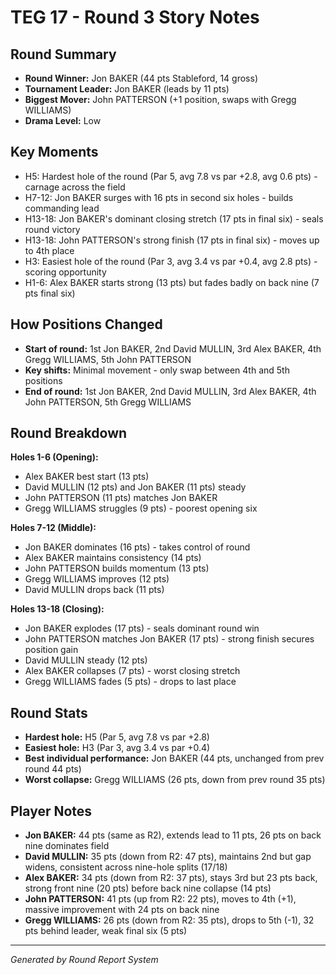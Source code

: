 # TEG 17 - Round 3 Story Notes

## Round Summary
- **Round Winner:** Jon BAKER (44 pts Stableford, 14 gross)
- **Tournament Leader:** Jon BAKER (leads by 11 pts)
- **Biggest Mover:** John PATTERSON (+1 position, swaps with Gregg WILLIAMS)
- **Drama Level:** Low

## Key Moments
- H5: Hardest hole of the round (Par 5, avg 7.8 vs par +2.8, avg 0.6 pts) - carnage across the field
- H7-12: Jon BAKER surges with 16 pts in second six holes - builds commanding lead
- H13-18: Jon BAKER's dominant closing stretch (17 pts in final six) - seals round victory
- H13-18: John PATTERSON's strong finish (17 pts in final six) - moves up to 4th place
- H3: Easiest hole of the round (Par 3, avg 3.4 vs par +0.4, avg 2.8 pts) - scoring opportunity
- H1-6: Alex BAKER starts strong (13 pts) but fades badly on back nine (7 pts final six)

## How Positions Changed
- **Start of round:** 1st Jon BAKER, 2nd David MULLIN, 3rd Alex BAKER, 4th Gregg WILLIAMS, 5th John PATTERSON
- **Key shifts:** Minimal movement - only swap between 4th and 5th positions
- **End of round:** 1st Jon BAKER, 2nd David MULLIN, 3rd Alex BAKER, 4th John PATTERSON, 5th Gregg WILLIAMS

## Round Breakdown
**Holes 1-6 (Opening):**
- Alex BAKER best start (13 pts)
- David MULLIN (12 pts) and Jon BAKER (11 pts) steady
- John PATTERSON (11 pts) matches Jon BAKER
- Gregg WILLIAMS struggles (9 pts) - poorest opening six

**Holes 7-12 (Middle):**
- Jon BAKER dominates (16 pts) - takes control of round
- Alex BAKER maintains consistency (14 pts)
- John PATTERSON builds momentum (13 pts)
- Gregg WILLIAMS improves (12 pts)
- David MULLIN drops back (11 pts)

**Holes 13-18 (Closing):**
- Jon BAKER explodes (17 pts) - seals dominant round win
- John PATTERSON matches Jon BAKER (17 pts) - strong finish secures position gain
- David MULLIN steady (12 pts)
- Alex BAKER collapses (7 pts) - worst closing stretch
- Gregg WILLIAMS fades (5 pts) - drops to last place

## Round Stats
- **Hardest hole:** H5 (Par 5, avg 7.8 vs par +2.8)
- **Easiest hole:** H3 (Par 3, avg 3.4 vs par +0.4)
- **Best individual performance:** Jon BAKER (44 pts, unchanged from prev round 44 pts)
- **Worst collapse:** Gregg WILLIAMS (26 pts, down from prev round 35 pts)

## Player Notes
- **Jon BAKER:** 44 pts (same as R2), extends lead to 11 pts, 26 pts on back nine dominates field
- **David MULLIN:** 35 pts (down from R2: 47 pts), maintains 2nd but gap widens, consistent across nine-hole splits (17/18)
- **Alex BAKER:** 34 pts (down from R2: 37 pts), stays 3rd but 23 pts back, strong front nine (20 pts) before back nine collapse (14 pts)
- **John PATTERSON:** 41 pts (up from R2: 22 pts), moves to 4th (+1), massive improvement with 24 pts on back nine
- **Gregg WILLIAMS:** 26 pts (down from R2: 35 pts), drops to 5th (-1), 32 pts behind leader, weak final six (5 pts)

---

*Generated by Round Report System*
